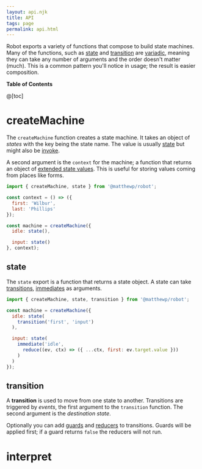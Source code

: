 ```yaml
---
layout: api.njk
title: API
tags: page
permalink: api.html
---
```


Robot exports a variety of functions that compose to build state machines. Many of the functions, such as [state](#state) and [transition](#transition) are [variadic](https://en.wikipedia.org/wiki/Variadic_function), meaning they can take any number of arguments and the order doesn't matter (much). This is a common pattern you'll notice in usage; the result is easier composition.

__Table of Contents__

@[toc]

# createMachine

The `createMachine` function creates a state machine. It takes an object of *states* with the key being the state name. The value is usually [state](#state) but might also be [invoke](#invoke).

A second argument is the `context` for the machine; a function that returns an object of [extended state values](https://patterns.eecs.berkeley.edu/?page_id=470#Context). This is useful for storing values coming from places like forms.

```js
import { createMachine, state } from '@matthewp/robot';

const context = () => ({
  first: 'Wilbur',
  last: 'Phillips'
});

const machine = createMachine({
  idle: state(),

  input: state()
}, context);
```

## state

The `state` export is a function that returns a state object. A state can take [transitions](#transition), [immediates](#immediates) as arguments.

```js
import { createMachine, state, transition } from '@matthewp/robot';

const machine = createMachine({
  idle: state(
    transition('first', 'input')
  ),

  input: state(
    immediate('idle',
      reduce((ev, ctx) => ({ ...ctx, first: ev.target.value }))
    )
  )
});
```

## transition

A __transition__ is used to move from one state to another. Transitions are triggered by *events*, the first argument to the `transition` function. The second argument is the *destination state*.

Optionally you can add [guards](#guard) and [reducers](#reduce) to transitions. Guards will be applied first; if a guard returns `false` the reducers will not run.

# interpret